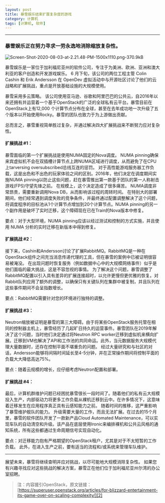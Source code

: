 ```yaml
---
layout: post
title: 暴雪娱乐结束扩展复杂度的游戏
category: 计算机
tags: [计算机, 软件]
---
```



----------
### 暴雪娱乐正在努力寻求一劳永逸地消除缩放复杂性。
![Screen-Shot-2020-08-03-at-2.21.48-PM-1500x1110.png-370.9kB][1]

暴雪娱乐是一家位于加利福尼亚州的软件公司，专注于为美洲、欧洲、亚洲和澳大利亚的客户创造和开发游戏娱乐。 6 月下旬，该公司的两位工程主管 Colin Cashin 和 Erik Andersson 在 OpenDev 虚拟活动中与开源社区讨论了他们的云战略和扩展挑战，重点是开放基础设施的大规模使用。

暴雪采用多云策略。 该公司使用亚马逊、谷歌和阿里巴巴的公共云，自2016年以来还拥有并运营着一个基于OpenStack的广泛的全球私有云平台。暴雪目前在OpenStack上有12,000 个计算节点分布在全球，甚至在去年成功地一次升级了五个版本以开始使用Rocky。暴雪的团队也致力于为上游做出贡献。

总而言之，暴雪重视简单胜过复杂，并通过解决四大扩展挑战来不断努力应对复杂性。

#### 扩展挑战 #1：

暴雪面临的第一个扩展挑战是使用NUMA固定的Nova调度。 NUMA pinning确保来宾虚拟机不会在双插槽计算节点上跨NUMA区域进行调度，从而避免了在CPU上tarversing oversubscribed总线互连的惩罚。 对于高性能游戏服务器工作负载，这是出色和不出色的玩家体验之间的区别。2016年，他们决定在调度期间实施NUMA pinning以防止这些问题，赶在暴雪推出第一款基于团队的第一人称射击游戏(FPS)守望先锋之前。 在规模上，这个决定造成了很多痛苦。 NUMA调度非常昂贵，需要重新调用Nova DB，从而影响该过程的周转时间。 在特别大的部署期间，他们经常遇到调度失败的竞争条件，并最终通过配置调整解决了这个问题，将调度程序的目标池从1个计算节点增加到20个计算节点。NUMA pinning的另一个副作用是破坏了实时迁移，这个障碍现在已在Train的Nova版本中修复。

要点：对于大型环境，NUMA pinning应该以经过测试和控制的方式实施，并且使用 NUMA 分析的实时迁移在新版本中得到修复。

#### 扩展挑战 #2：

接下来，Cashin和Andersson讨论了扩展RabbitMQ。RabbitMQ是一种在OpenStack组件之间充当消息传递代理的工具，但在暴雪的案例中已被证明很容易被淹没。 在出现问题时恢复服务（例如数据中心中的大规模网络事件）似乎是他们面临的最大挑战，这是不容忽视的事情。 为了解决这个问题，暴雪调整了RabbitMQ配置以引入具有差异的扩展连接超时，以允许更慢但更优雅的恢复。对Rabbit队列应用了额外的调整，以确保只有关键队列在集群中被复制，并且队列在这些事件期间不会呈指数增长。

要点：RabbitMQ需要针对您的环境进行独特的调整。

#### 扩展挑战 #3：

Neutron缩放被证明是暴雪的第三大障碍。由于将某些OpenStack服务托管在相同的控制器主机上，暴雪经历了几起旷日持久的运营事件。暴雪团队在2019年解决了这个问题，当时他们决定通过将Neutron RPC worker迁移到虚拟机来横向扩展。迁移到VM也解决了API和工作池的共同命运。此外，当元数据服务大规模代理大量数据时，还存在控制平面不堪重负的问题。 经过大量研究和与社区的对话，Andersson能够将间隔时间延长至4-5分钟，并在正常操作期间将控制平面的负载大大降低高达75%。

要点：随着云规模的增长，应仔细考虑Neutron配置和部署。

#### 扩展挑战 #4：

最后，计算机群维护问题已经困扰暴雪很长一段时间了。随着他们的私有云大规模投入生产，内部驱动力将更多工作负载从裸机迁移到云中。在许多情况下，这意味着迁移发生在应用程序真正具有云感知能力之前。 随着时间的推移，这严重影响了暴雪维护舰队的能力。 升级需要大量的工作，而且无法扩展。在过去的15个月里，暴雪的软件团队开发了一款新产品Cloud Automated Maintenance，可以实现车队的自动清空和升级。该产品在底层使用Ironic来编排裸机和公共云风格的通知系统，所有这些都通过生命周期信号实现自动化。

要点：对迁移能力抱有严格期望的OpenStack租户，尤其是对于不太短暂的工作负载。 此外，在进入生产之前，要有适当的流程和/或系统来管理车队维护。


----------


展望未来，暴雪将继续查明并应对挑战，以尽可能地大规模消除复杂性。 如果您有兴趣寻找应对这些挑战的解决方案，暴雪正在他们位于加利福尼亚州尔湾的办公室招聘。

> 注：内容援引OpenStack，原文链接：[https://superuser.openstack.org/articles/for-blizzard-entertainment-its-game-over-on-scaling-complexity/][2]


  [1]: http://static.zybuluo.com/gamedebug/p4jjyljtg0sh75lr3rnar5nw/Screen-Shot-2020-08-03-at-2.21.48-PM-1500x1110.png
  [2]: https://superuser.openstack.org/articles/for-blizzard-entertainment-its-game-over-on-scaling-complexity/